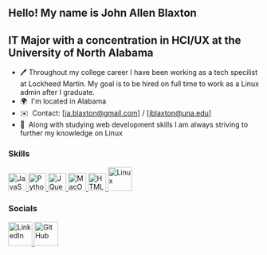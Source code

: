 Hello! My name is John Allen Blaxton
-----------------------------
IT Major with a concentration in HCI/UX at the University of North Alabama
-----------------------------
* 🖊️  Throughout my college career I have been working as a tech specilist at Lockheed Martin. My goal is to be hired on full time to work as a Linux admin after I graduate.
* 🌍  I'm located in Alabama
* ✉️  Contact: [ja.blaxton@gmail.com] / [jblaxton@una.edu]
* 🧠  Along with studying web development skills I am always striving to further my knowledge on Linux

### Skills

<p style="display: inline;">
  <a href="https://developer.mozilla.org/en-US/docs/Web/JavaScript" target="_blank" rel="noreferrer">
    <img src="https://raw.githubusercontent.com/danielcranney/readme-generator/main/public/icons/skills/javascript-colored.svg" width="36" height="36" alt="JavaScript" />
  </a>
  <a href="https://www.python.org/" target="_blank" rel="noreferrer">
    <img src="https://raw.githubusercontent.com/danielcranney/readme-generator/main/public/icons/skills/python-colored.svg" width="36" height="36" alt="Python" />
  </a>
  <a href="https://jquery.com/" target="_blank" rel="noreferrer">
    <img src="https://raw.githubusercontent.com/danielcranney/readme-generator/main/public/icons/skills/jquery-colored.svg" width="36" height="36" alt="JQuery" />
  </a>
  <a href="https://apple.com" target="_blank" rel="noreferrer">
    <img src="https://raw.githubusercontent.com/danielcranney/readme-generator/main/public/icons/skills/macos-colored.svg" width="36" height="36" alt="MacOS" />
  </a>
  <a href="https://developer.mozilla.org/en-US/docs/Glossary/HTML5" target="_blank" rel="noreferrer">
    <img src="https://raw.githubusercontent.com/danielcranney/readme-generator/main/public/icons/skills/html5-colored.svg" width="36" height="36" alt="HTML5" />
  </a>
<a href="https://www.linux.org/" target="_blank" rel="noopener noreferrer">
  <img src="https://upload.wikimedia.org/wikipedia/commons/3/35/Tux.svg" alt="Linux" width="48" height="48">
</a>

</p>


### Socials

<a href="https://www.linkedin.com/public-profile/settings?trk=d_flagship3_profile_self_view_public_profile" target="_blank" rel="noopener noreferrer">
  <img src="https://raw.githubusercontent.com/paulrobertlloyd/socialmediaicons/main/linkedin-48x48.png" alt="LinkedIn" width="48" height="48">
</a>
<a href="https://github.com/JohnAllenB" target="_blank" rel="noopener noreferrer">
  <img src="https://github.com/fluidicon.png" alt="GitHub" width="48" height="48">
</a>





